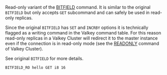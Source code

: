 Read-only variant of the [BITFIELD](bitfield.md) command.
It is similar to the original `BITFIELD` but only accepts `GET` subcommand and can safely be used in read-only replicas.

Since the original `BITFIELD` has `SET` and `INCRBY` options it is technically flagged as a writing command in the Valkey command table.
For this reason read-only replicas in a Valkey Cluster will redirect it to the master instance even if the connection is in read-only mode (see the [READONLY](readonly.md) command of Valkey Cluster).

See original `BITFIELD` for more details.

```
BITFIELD_RO hello GET i8 16
```
